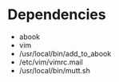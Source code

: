 # Dependencies

- abook
- vim
- /usr/local/bin/add\_to\_abook
- /etc/vim/vimrc.mail
- /usr/local/bin/mutt.sh 
